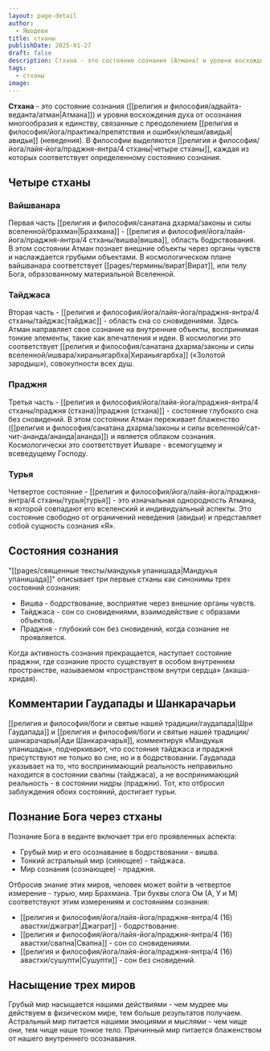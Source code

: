 ```yaml
---
layout: page-detail
author:
  - Яшодеви
title: стханы
publishDate: 2025-01-27
draft: false
description: Стхана - это состояние сознания (Атмана) и уровни восхождения духа от осознания многообразия к единству, связанные с преодолением авидьи (неведения). В философии выделяются четыре стханы, каждая из которых соответствует определенному состоянию сознания.
tags:
  - стханы
image:
---
```

**Стхана** - это состояние сознания ([[религия и философия/адвайта-веданта/атман|Атмана]]) и уровни восхождения духа от осознания многообразия к единству, связанные с преодолением [[религия и философия/йога/практика/препятствия и ошибки/клеши/авидья|авидьи]] (неведения). В философии выделяются [[религия и философия/йога/лайя-йога/праджня-янтра/4 стханы|четыре стханы]], каждая из которых соответствует определенному состоянию сознания.

## Четыре стханы
### Вайшванара
Первая часть [[религия и философия/санатана дхарма/законы и силы вселенной/брахман|Брахмана]] - [[религия и философия/йога/лайя-йога/праджня-янтра/4 стханы/вишва|вишва]], область бодрствования. В этом состоянии Атман познает внешние объекты через органы чувств и наслаждается грубыми объектами. В космологическом плане вайшванара соответствует [[pages/термины/вират|Вират]], или телу Бога, образованному материальной Вселенной.

### Тайджаса
Вторая часть - [[религия и философия/йога/лайя-йога/праджня-янтра/4 стханы/тайджас|тайджас]] -  область сна со сновидениями. Здесь Атман направляет свое сознание на внутренние объекты, воспринимая тонкие элементы, такие как впечатления и идеи. В космологии это соответствует [[религия и философия/санатана дхарма/законы и силы вселенной/ишвара/хираньягарбха|Хираньягарбха]] («Золотой зародыш»), совокупности всех душ.

### Праджня
Третья часть - [[религия и философия/йога/лайя-йога/праджня-янтра/4 стханы/праджня (стхана)|праджня (стхана)]] - состояние глубокого сна без сновидений. В этом состоянии Атман переживает блаженство ([[религия и философия/санатана дхарма/законы и силы вселенной/сат-чит-ананда/ананда|ананда]]) и является облаком сознания. Космологически это соответствует Ишваре - всемогущему и всеведущему Господу.

### Турья
Четвертое состояние - [[религия и философия/йога/лайя-йога/праджня-янтра/4 стханы/турья|турья]] - это изначальная однородность Атмана, в которой совпадают его вселенский и индивидуальный аспекты. Это состояние свободно от ограничений неведения (авидьи) и представляет собой сущность сознания «Я».

## Состояния сознания
"[[pages/священные тексты/мандукья упанишада|Мандукья упанишада]]" описывает три первые стханы как синонимы трех состояний сознания:

- Вишва - бодрствование, восприятие через внешние органы чувств.
- Тайджаса - сон со сновидениями, взаимодействие с образами объектов.
- Праджня - глубокий сон без сновидений, когда сознание не проявляется.

Когда активность сознания прекращается, наступает состояние праджни, где сознание просто существует в особом внутреннем пространстве, называемом «пространством внутри сердца» (акаша-хридая).

## Комментарии Гаудапады и Шанкарачарьи
 [[религия и философия/боги и святые нашей традиции/гаудапада|Шри Гаудапада]] и [[религия и философия/боги и святые нашей традиции/шанкарачарья|Ади Шанкарачарья]], комментируя «Мандукья упанишады», подчеркивают, что состояния тайджаса и праджня присутствуют не только во сне, но и в бодрствовании. Гаудапада указывает на то, что воспринимающий реальность неправильно находится в состоянии свапны (тайджаса), а не воспринимающий реальность - в состоянии нидры (праджни). Тот, кто отбросил заблуждения обоих состояний, достигает турьи.

## Познание Бога через стханы
Познание Бога в веданте включает три его проявленных аспекта:

- Грубый мир и его осознавание в бодрствовании - вишва.
- Тонкий астральный мир (сияющее) - тайджаса.
- Мир сознания (сознающее) - праджня.

Отбросив знание этих миров, человек может войти в четвертое измерение - турью, мир Брахмана. Три буквы слога Ом (А, У и М) соответствуют этим измерениям и состояниям сознания:

- [[религия и философия/йога/лайя-йога/праджня-янтра/4 (16) авастхи/джаграт|Джаграт]] - бодрствование.
- [[религия и философия/йога/лайя-йога/праджня-янтра/4 (16) авастхи/свапна|Свапна]] - сон со сновидениями.
- [[религия и философия/йога/лайя-йога/праджня-янтра/4 (16) авастхи/сушупти|Сушупти]] - сон без сновидений.

## Насыщение трех миров
Грубый мир насыщается нашими действиями - чем мудрее мы действуем в физическом мире, тем больше результатов получаем. Астральный мир питается нашими эмоциями и мыслями - чем чище они, тем чище наше тонкое тело. Причинный мир питается блаженством от нашего внутреннего осознавания.
